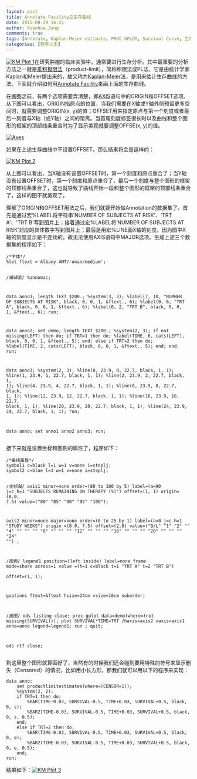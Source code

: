 ```yaml
---
layout: post
title: Annotate Facility之生存曲线
date: 2015-08-29 16:55
author: Xianhua.Zeng
comments: true
tags: [Annotate, Kaplan-Meier estimate, PROC GPLOT, Survival Curve, 生存分析]
categories: [程序人生]
---
```

<p><a href="http://www.xianhuazeng.com/cn/wp-content/uploads/2015/08/KM-Plot-1.jpg"><img class="aligncenter size-full" src="http://www.xianhuazeng.com/cn/wp-content/uploads/2015/08/KM-Plot-1.jpg" alt="KM Plot 1" /></a>在研究肿瘤的临床实验中，通常要进行生存分析。其中最重要的分析方法之一就是<span style="text-decoration: underline;"><a href="https://en.wikipedia.org/wiki/Kaplan%E2%80%93Meier_estimator" target="_blank">乘积极限法</a></span>（product-limit），简称积限法或PL法，它是由统计学家Kaplan和Meier提出来的，故又称为<span style="text-decoration: underline;"><a href="https://en.wikipedia.org/wiki/Kaplan%E2%80%93Meier_estimator" target="_blank">Kaplan-Meier</a></span>法，是用来估计生存曲线的方法。下面就介绍如何用<span style="text-decoration: underline;"><a href="http://support.sas.com/documentation/cdl/en/graphref/63022/HTML/default/viewer.htm#annodata-creating-grelem.htm" target="_blank">Annotate Facility</a></span>来画上面的生存曲线。<!--more--></p>
<p>在画图之前，有两个选项需要弄清楚，即<span style="text-decoration: underline;"><a href="https://support.sas.com/documentation/cdl/en/graphref/63022/HTML/default/viewer.htm#axischap.htm" target="_blank">AXIS</a></span>语句中的ORIGIN和OFFSET选项。从下图可以看出，ORIGIN指原点的位置，当我们需要在X轴或Y轴外侧预留更多空间时，就需要调整ORIGIN(x, y)的值；OFFSET用来指定原点与第一个刻度或者最后一刻度与X轴（或Y轴）之间的距离。当首尾刻度标签很长时以及曲线和整个图形的框架的顶部线条重合时为了显示美观就要调整OFFSE(x, y)的值。</p>
<p><a href="http://www.xianhuazeng.com/cn/wp-content/uploads/2015/08/Axes.jpg"><img class="aligncenter size-full" src="http://www.xianhuazeng.com/cn/wp-content/uploads/2015/08/Axes.jpg" alt="Axes" /></a></p>
<p>如果在上述生存曲线中不设置OFFSET，那么结果将会是这样的：</p>
<p><a href="http://www.xianhuazeng.com/cn/wp-content/uploads/2015/08/KM-Plot-2.jpg"><img class="aligncenter size-full" src="http://www.xianhuazeng.com/cn/wp-content/uploads/2015/08/KM-Plot-2.jpg" alt="KM Plot 2" /></a></p>
<p>从上图可以看出，当X轴没有设置OFFSET时，第一个刻度和原点重合了；当Y轴没有设置OFFSET时，第一个刻度和原点重合了，最后一个刻度与整个图形的框架的顶部线条重合了，这也就导致了曲线开始一段和整个图形的框架的顶部线条重合了，这样的图不就美观了。</p>
<p>理解了ORIGIN和OFFSET用法之后，我们就要开始做Annotation的数据集了。首先是通过宏%LABEL将字符串‘NUMBER OF SUBJECTS AT RISK’、'TRT A'、'TRT B'写到图片上；接着通过宏%LABEL将‘NUMBER OF SUBJECTS AT RISK’对应的具体数字写到图片上；最后是用宏%LINE画X轴的刻度。因为图中X轴的刻度显示是不连续的，故无法使用AXIS语句中MAJOR选项。生成上述三个数据集的程序如下：</p>
<pre><code>/*字体*/
%let ftext ='Albany AMT/roman/medium';

/*编译宏*/
%annomac;

data anno1;
    length TEXT $200.;
    %system(3, 3);
    %label(7, 10, "NUMBER OF SUBJECTS AT RISK", black, 0, 0, 1, &amp;ftext., 6);
    %label(0, 6, "TRT A", black, 0, 0, 1, &amp;ftext., 6);
    %label(0, 2, "TRT B", black, 0, 0, 1, &amp;ftext., 6);
run;

data anno2;
    set demo;
    length TEXT $200.;
    %system(2, 3);
    if not missing(LEFT) then do;
        if TRT=1 then do; %label(TIME, 6, cats(LEFT), black, 0, 0, 1, &amp;ftext., 5); end;
        else if TRT=2 then do; %label(TIME, 2, cats(LEFT), black, 0, 0, 1, &amp;ftext., 5); end;
    end;
run;

data anno3;
    %system(2, 3);
    %line(0, 23.9, 0,  22.7, black, 1, 1);
    %line(1, 23.9, 1,  22.7, black, 1, 1);
    %line(2, 23.9, 2, 22.7, black, 1, 1);
    %line(4, 23.9, 4, 22.7, black, 1, 1);
    %line(8, 23.9, 8, 22.7, black, 1, 1);
    %line(12, 23.9, 12, 22.7, black, 1, 1);
    %line(16, 23.9, 16, 22.7, black, 1, 1);
    %line(20, 23.9, 20, 22.7, black, 1, 1);
    %line(24, 23.9, 24, 22.7, black, 1, 1);
run;

data anno;
    set anno1 anno2 anno3;
run;
</code></pre>
<p>接下来就是设置坐标和图例的属性了，程序如下：</p>
<pre><code>/*曲线属性*/
symbol1 c=black l=1 w=1 v=none i=steplj;
symbol2 c=blue l=3 w=1 v=none i=steplj;

/*坐标轴*/
axis1 minor=none order=(80 to 100 by 5) label=(a=90 j=c h=1 "SUBJECTS REMAINING ON THERAPY (%)")
offset=(1, 1) origin=(8.0, 7.5) value=("80" "85" "90" "95" "100");

axis2 minor=none major=none order=(0 to 25 by 1) label=(a=0 j=c h=1 "STUDY WEEKS")
origin =(8.0, 7.5) offset=(2,0) value=("B/L" "1" "2" "" "4" "" "" "" "8" "" "" "" "12" "" "" "" "16" "" "" "" "20" "" "" "" "24" "") ;

/*图例*/
legend1  position=(left inside) label=none frame mode=share across=1
         value =(h=1 c=black t=1 "TRT A"
                             t=2 "TRT B")  
         offset=(1, 1);

goptions ftext=&amp;ftext hsize=24cm vsize=10cm noborder;

/*画图*/
ods listing close;
proc gplot data=demo(where=(not missing(SURVIVAL)));
    plot SURVIVAL*TIME=TRT
                      /haxis=axis2
                      vaxis=axis1
                      anno=anno
                      legend=legend1;
run ;
quit;

ods rtf close;
</code></pre>
<p>到这里整个图形就算画好了，当然有的时候我们还会碰到要用特殊的符号来显示删失（Censored）的情况，比如用小长方形，那我们就可以用以下的程序来实现：</p>
<pre><code>data anno;
    set productlimitestimates(where=(CENSOR=1));
    %system(2, 2);
    if TRT=1 then do;
        %BAR(TIME-0.03, SURVIVAL-0.5, TIME+0.03, SURVIVAL+0.5, black, 0, s);
        %BAR2(TIME-0.03, SURVIVAL-0.5, TIME+0.03, SURVIVAL+0.5, black, 0, s, 0.5);
    end;
    else if TRT=2 then do;
        %BAR(TIME-0.03, SURVIVAL-0.5, TIME+0.03, SURVIVAL+0.5, black, 0, e);
        %BAR2(TIME-0.03, SURVIVAL-0.5, TIME+0.03, SURVIVAL+0.5, black, 0, e, 0.5);
    end;
run;
</code></pre>
<p>结果如下：<a href="http://www.xianhuazeng.com/cn/wp-content/uploads/2015/08/KM-Plot-3.jpg"><img class="aligncenter size-full" src="http://www.xianhuazeng.com/cn/wp-content/uploads/2015/08/KM-Plot-3.jpg" alt="KM Plot 3" /></a></p>